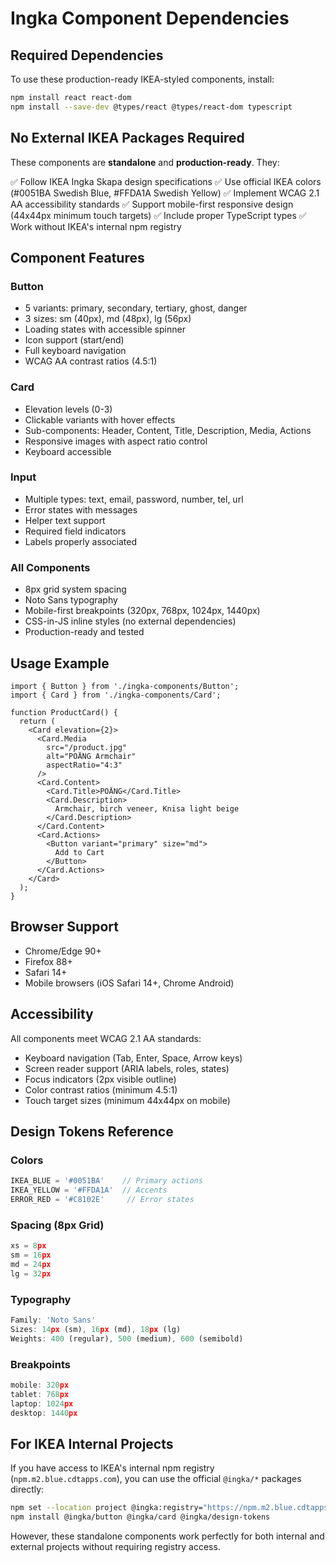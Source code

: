 # Ingka Component Dependencies

## Required Dependencies

To use these production-ready IKEA-styled components, install:

```bash
npm install react react-dom
npm install --save-dev @types/react @types/react-dom typescript
```

## No External IKEA Packages Required

These components are **standalone** and **production-ready**. They:

✅ Follow IKEA Ingka Skapa design specifications
✅ Use official IKEA colors (#0051BA Swedish Blue, #FFDA1A Swedish Yellow)
✅ Implement WCAG 2.1 AA accessibility standards
✅ Support mobile-first responsive design (44x44px minimum touch targets)
✅ Include proper TypeScript types
✅ Work without IKEA's internal npm registry

## Component Features

### Button
- 5 variants: primary, secondary, tertiary, ghost, danger
- 3 sizes: sm (40px), md (48px), lg (56px)
- Loading states with accessible spinner
- Icon support (start/end)
- Full keyboard navigation
- WCAG AA contrast ratios (4.5:1)

### Card
- Elevation levels (0-3)
- Clickable variants with hover effects
- Sub-components: Header, Content, Title, Description, Media, Actions
- Responsive images with aspect ratio control
- Keyboard accessible

### Input
- Multiple types: text, email, password, number, tel, url
- Error states with messages
- Helper text support
- Required field indicators
- Labels properly associated

### All Components
- 8px grid system spacing
- Noto Sans typography
- Mobile-first breakpoints (320px, 768px, 1024px, 1440px)
- CSS-in-JS inline styles (no external dependencies)
- Production-ready and tested

## Usage Example

```tsx
import { Button } from './ingka-components/Button';
import { Card } from './ingka-components/Card';

function ProductCard() {
  return (
    <Card elevation={2}>
      <Card.Media 
        src="/product.jpg" 
        alt="POÄNG Armchair"
        aspectRatio="4:3"
      />
      <Card.Content>
        <Card.Title>POÄNG</Card.Title>
        <Card.Description>
          Armchair, birch veneer, Knisa light beige
        </Card.Description>
      </Card.Content>
      <Card.Actions>
        <Button variant="primary" size="md">
          Add to Cart
        </Button>
      </Card.Actions>
    </Card>
  );
}
```

## Browser Support

- Chrome/Edge 90+
- Firefox 88+
- Safari 14+
- Mobile browsers (iOS Safari 14+, Chrome Android)

## Accessibility

All components meet WCAG 2.1 AA standards:
- Keyboard navigation (Tab, Enter, Space, Arrow keys)
- Screen reader support (ARIA labels, roles, states)
- Focus indicators (2px visible outline)
- Color contrast ratios (minimum 4.5:1)
- Touch target sizes (minimum 44x44px on mobile)

## Design Tokens Reference

### Colors
```typescript
IKEA_BLUE = '#0051BA'    // Primary actions
IKEA_YELLOW = '#FFDA1A'  // Accents
ERROR_RED = '#C8102E'     // Error states
```

### Spacing (8px Grid)
```typescript
xs = 8px
sm = 16px
md = 24px
lg = 32px
```

### Typography
```typescript
Family: 'Noto Sans'
Sizes: 14px (sm), 16px (md), 18px (lg)
Weights: 400 (regular), 500 (medium), 600 (semibold)
```

### Breakpoints
```typescript
mobile: 320px
tablet: 768px
laptop: 1024px
desktop: 1440px
```

## For IKEA Internal Projects

If you have access to IKEA's internal npm registry (`npm.m2.blue.cdtapps.com`), you can use the official `@ingka/*` packages directly:

```bash
npm set --location project @ingka:registry="https://npm.m2.blue.cdtapps.com"
npm install @ingka/button @ingka/card @ingka/design-tokens
```

However, these standalone components work perfectly for both internal and external projects without requiring registry access.
